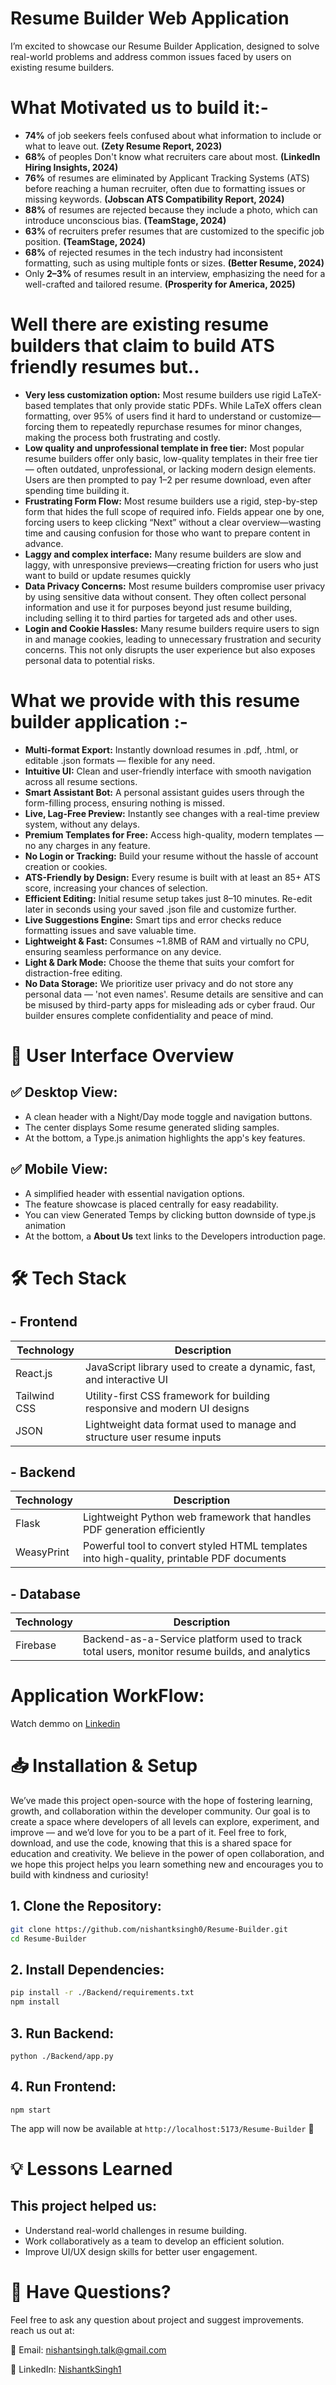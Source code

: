 # Resume Builder Web Application

I’m excited to showcase our Resume Builder Application, designed to solve real-world problems and address common issues faced by users on existing resume builders.





# What Motivated us to build it:-
- **74%** of job seekers feels confused about what information to include or what to leave out. **(Zety Resume Report, 2023)**
- **68%** of peoples Don't know what recruiters care about most. **(LinkedIn Hiring Insights, 2024)**
- **76%** of resumes are eliminated by Applicant Tracking Systems (ATS) before reaching a human recruiter, often due to formatting issues or missing keywords.  **(Jobscan ATS Compatibility Report, 2024)**
- **88%** of resumes are rejected because they include a photo, which can introduce unconscious bias. **(TeamStage, 2024)**
- **63%** of recruiters prefer resumes that are customized to the specific job position. **(TeamStage, 2024)**
- **68%** of rejected resumes in the tech industry had inconsistent formatting, such as using multiple fonts or sizes. **(Better Resume, 2024)**
- Only **2–3%** of resumes result in an interview, emphasizing the need for a well-crafted and tailored resume. **(Prosperity for America, 2025)**


# Well there are existing resume builders that claim to build ATS friendly resumes but..
- **Very less customization option:** Most resume builders use rigid LaTeX-based templates that only provide static PDFs. While LaTeX offers clean formatting, over 95% of users find it hard to understand or customize—forcing them to repeatedly repurchase resumes for minor changes, making the process both frustrating and costly.
- **Low quality and unprofessional template in free tier:** Most popular resume builders offer only basic, low-quality templates in their free tier — often outdated, unprofessional, or lacking modern design elements. Users are then prompted to pay $1–$2 per resume download, even after spending time building it.
- **Frustrating Form Flow:** Most resume builders use a rigid, step-by-step form that hides the full scope of required info. Fields appear one by one, forcing users to keep clicking “Next” without a clear overview—wasting time and causing confusion for those who want to prepare content in advance.
- **Laggy and complex interface:** Many resume builders are slow and laggy, with unresponsive previews—creating friction for users who just want to build or update resumes quickly
- **Data Privacy Concerns:** Most resume builders compromise user privacy by using sensitive data without consent. They often collect personal information and use it for purposes beyond just resume building, including selling it to third parties for targeted ads and other uses.
- **Login and Cookie Hassles:** Many resume builders require users to sign in and manage cookies, leading to unnecessary frustration and security concerns. This not only disrupts the user experience but also exposes personal data to potential risks.

# What we provide with this resume builder application :-
- **Multi-format Export:** Instantly download resumes in .pdf, .html, or editable .json formats — flexible for any need.
- **Intuitive UI:** Clean and user-friendly interface with smooth navigation across all resume sections.
- **Smart Assistant Bot:** A personal assistant guides users through the form-filling process, ensuring nothing is missed.
- **Live, Lag-Free Preview:** Instantly see changes with a real-time preview system, without any delays.
- **Premium Templates for Free:** Access high-quality, modern templates — no any charges in any feature.
- **No Login or Tracking:** Build your resume without the hassle of account creation or cookies.
- **ATS-Friendly by Design:** Every resume is built with at least an 85+ ATS score, increasing your chances of selection.
- **Efficient Editing:** Initial resume setup takes just 8–10 minutes. Re-edit later in seconds using your saved .json file and customize further. 
- **Live Suggestions Engine:** Smart tips and error checks reduce formatting issues and save valuable time.
- **Lightweight & Fast:** Consumes ~1.8MB of RAM and virtually no CPU, ensuring seamless performance on any device.
- **Light & Dark Mode:** Choose the theme that suits your comfort for distraction-free editing.
- **No Data Storage:** We prioritize user privacy and do not store any personal data — 'not even names'. Resume details are sensitive and can be misused by third-party apps for misleading ads or cyber fraud. Our builder ensures complete confidentiality and peace of mind.


# 🎨 User Interface Overview

## ✅ Desktop View:  

* A clean header with a Night/Day mode toggle and navigation buttons.  
* The center displays Some resume generated sliding samples.  
* At the bottom, a Type.js animation highlights the app's key features.  

## ✅ Mobile View:

* A simplified header with essential navigation options.  
* The feature showcase is placed centrally for easy readability.
* You can view Generated Temps by clicking button downside of type.js animation
* At the bottom, a **About Us** text links to the Developers introduction page.


# 🛠️ Tech Stack
## - Frontend

| Technology     | Description                                                                 |
|----------------|-----------------------------------------------------------------------------|
| React.js       | JavaScript library used to create a dynamic, fast, and interactive UI       |
| Tailwind CSS   | Utility-first CSS framework for building responsive and modern UI designs   |
| JSON           | Lightweight data format used to manage and structure user resume inputs     |


## - Backend

| Technology     | Description                                                                                   |
|----------------|-----------------------------------------------------------------------------------------------|
| Flask          | Lightweight Python web framework that handles PDF generation efficiently                      |
| WeasyPrint     | Powerful tool to convert styled HTML templates into high-quality, printable PDF documents     |


## - Database

| Technology | Description                                                                                   |
|------------|-----------------------------------------------------------------------------------------------|
| Firebase   | Backend-as-a-Service platform used to track total users, monitor resume builds, and analytics |

# Application WorkFlow:

Watch demmo on <a href="https://www.linkedin.com/posts/nishantksingh1_hi-im-nishant-team-leader-of-bravers-activity-7318679470763061250--7lp?utm_source=share&utm_medium=member_desktop&rcm=ACoAAEXIrSMB1Q-v6W50Fho8DNLDqC0GfNeMxQQ" target="_blank">Linkedin</a>    


# 📥 Installation & Setup
We’ve made this project open-source with the hope of fostering learning, growth, and collaboration within the developer community. Our goal is to create a space where developers of all levels can explore, experiment, and improve — and we’d love for you to be a part of it. Feel free to fork, download, and use the code, knowing that this is a shared space for education and creativity. We believe in the power of open collaboration, and we hope this project helps you learn something new and encourages you to build with kindness and curiosity!

## 1. Clone the Repository:  

```bash
git clone https://github.com/nishantksingh0/Resume-Builder.git
cd Resume-Builder
```


## 2. Install Dependencies:  
```bash
pip install -r ./Backend/requirements.txt 
npm install
```

## 3. Run Backend:

```
python ./Backend/app.py
```


## 4. Run Frontend:

```
npm start
```



The app will now be available at `http://localhost:5173/Resume-Builder` 🚀



# 💡 Lessons Learned

## This project helped us:

* Understand real-world challenges in resume building.  
* Work collaboratively as a team to develop an efficient solution.  
* Improve UI/UX design skills for better user engagement.


# 📢 Have Questions?

Feel free to ask any question about project and suggest improvements. reach us out at:

🔹 Email: <a href="mailto:nishantsingh.talk@gmail.com" target="_blank">nishantsingh.talk@gmail.com</a> 

🔹 LinkedIn: <a href="https://www.linkedin.com/posts/nishantksingh1_hi-im-nishant-team-leader-of-bravers-activity-7318679470763061250--7lp?utm_source=share&utm_medium=member_desktop&rcm=ACoAAEXIrSMB1Q-v6W50Fho8DNLDqC0GfNeMxQQ" target="_blank">NishantkSingh1</a>    


